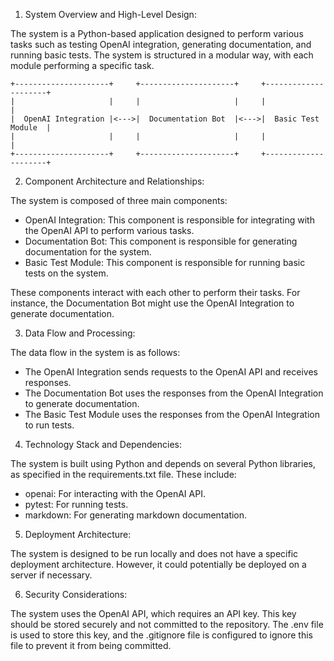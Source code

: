 1. System Overview and High-Level Design:

The system is a Python-based application designed to perform various tasks such as testing OpenAI integration, generating documentation, and running basic tests. The system is structured in a modular way, with each module performing a specific task.

```
+---------------------+     +---------------------+     +---------------------+
|                     |     |                     |     |                     |
|  OpenAI Integration |<--->|  Documentation Bot  |<--->|  Basic Test Module  |
|                     |     |                     |     |                     |
+---------------------+     +---------------------+     +---------------------+
```

2. Component Architecture and Relationships:

The system is composed of three main components:

- OpenAI Integration: This component is responsible for integrating with the OpenAI API to perform various tasks.
- Documentation Bot: This component is responsible for generating documentation for the system.
- Basic Test Module: This component is responsible for running basic tests on the system.

These components interact with each other to perform their tasks. For instance, the Documentation Bot might use the OpenAI Integration to generate documentation.

3. Data Flow and Processing:

The data flow in the system is as follows:

- The OpenAI Integration sends requests to the OpenAI API and receives responses.
- The Documentation Bot uses the responses from the OpenAI Integration to generate documentation.
- The Basic Test Module uses the responses from the OpenAI Integration to run tests.

4. Technology Stack and Dependencies:

The system is built using Python and depends on several Python libraries, as specified in the requirements.txt file. These include:

- openai: For interacting with the OpenAI API.
- pytest: For running tests.
- markdown: For generating markdown documentation.

5. Deployment Architecture:

The system is designed to be run locally and does not have a specific deployment architecture. However, it could potentially be deployed on a server if necessary.

6. Security Considerations:

The system uses the OpenAI API, which requires an API key. This key should be stored securely and not committed to the repository. The .env file is used to store this key, and the .gitignore file is configured to ignore this file to prevent it from being committed.